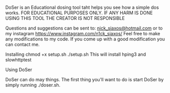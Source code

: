 DoSer is an Educational dosing tool taht helps you see how a simple dos works.
FOR EDUCATIONAL PURPOSES ONLY. IF ANY HARM IS DONE USING THIS TOOL THE CREATOR IS NOT RESPONSIBLE

Questions and suggestions can be sent to: nick_siaxos@hotmail.com or to my instagram https://www.instagram.com/n1ck_siaxos/
Feel free to make any modifications to my code. If you come up with a good modification you can contact me.

Installing
chmod +x setup.sh
./setup.sh
This will install hping3 and slowhttptest

Using DoSer

DoSer can do may things. The first thing you'll want to do is start DoSer by simply running ./doser.sh.
